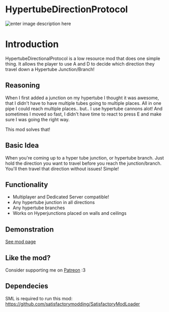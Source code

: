 # HypertubeDirectionProtocol
![enter image description here](https://media.discordapp.net/attachments/1202203994660012073/1388847292668448778/256.png?ex=6863c9d6&is=68627856&hm=30046c65ef9cbdbb75db7045fdef93805d5d76c7692128139ed1570cbbd946cf&=&format=webp&quality=lossless&width=276&height=276)


# Introduction

HypertubeDirectionalProtocol is a low resource mod that does one simple thing. 
It allows the player to use A and D to decide which direction they travel down a Hypertube Junction/Branch! 

## Reasoning

When I first added a junction on my hypertube I thought it was awesome, that I didn't have to have multiple tubes going to multiple places. All in one pipe I could reach multiple places.. but.. I use hypertube cannons alot! And sometimes I moved so fast, I didn't have time to react to press E and make sure I was going the right way. 

This mod solves that! 

## Basic Idea

When you're coming up to a hyper tube junction, or hypertube branch. Just hold the direction you want to travel before you reach the junction/branch. You'll then travel that direction without issues! Simple!

## Functionality
 - Multiplayer and Dedicated Server compatible!
 - Any hypertube junction in all directions
 - Any hypertube branches
 - Works on Hyperjunctions placed on walls and ceilings


## Demonstration


[See mod page](https://ficsit.app/mod/HypertubeDirectionProtocol)


## Like the mod?
Consider supporting me on [Patreon](patreon.com/ApolloVulpez) :3

## Dependecies
SML is required to run this mod: 
https://github.com/satisfactorymodding/SatisfactoryModLoader
